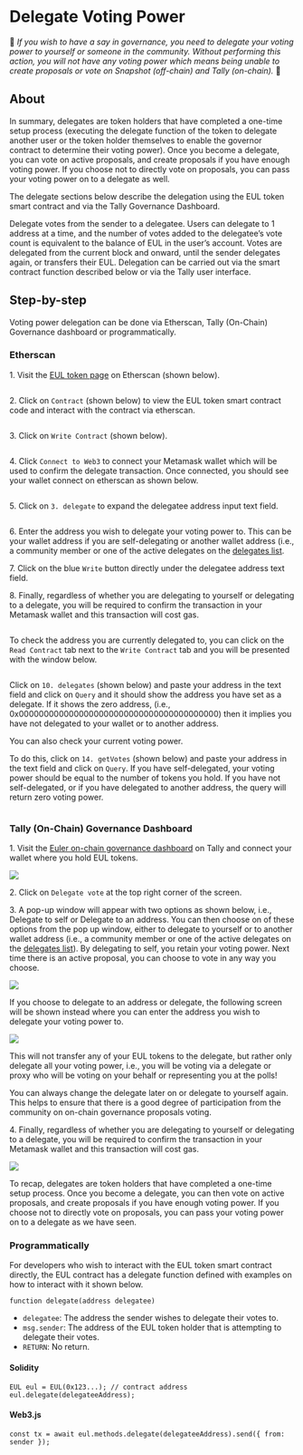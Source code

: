 # Delegate Voting Power

🚨 _If you wish to have a say in governance, you need to delegate your voting power to yourself or someone in the community. Without performing this action, you will not have any voting power which means being unable to create proposals or vote on Snapshot (off-chain) and Tally (on-chain)._ 🚨

## About

In summary, delegates are token holders that have completed a one-time setup process (executing the delegate function of the token to delegate another user or the token holder themselves to enable the governor contract to determine their voting power). Once you become a delegate, you can vote on active proposals, and create proposals if you have enough voting power. If you choose not to directly vote on proposals, you can pass your voting power on to a delegate as well.

The delegate sections below describe the delegation using the EUL token smart contract and via the Tally Governance Dashboard.

Delegate votes from the sender to a delegatee. Users can delegate to 1 address at a time, and the number of votes added to the delegatee’s vote count is equivalent to the balance of EUL in the user’s account. Votes are delegated from the current block and onward, until the sender delegates again, or transfers their EUL. Delegation can be carried out via the smart contract function described below or via the Tally user interface.



## Step-by-step

Voting power delegation can be done via Etherscan, Tally (On-Chain) Governance dashboard or programmatically.



### Etherscan

1\. Visit the [EUL token page](https://etherscan.io/address/0xd9fcd98c322942075a5c3860693e9f4f03aae07b) on Etherscan (shown below).

<figure><img src="../../.gitbook/assets/eul_token_etherscan (1).png" alt=""><figcaption></figcaption></figure>

2\. Click on `Contract` (shown below) to view the EUL token smart contract code and interact with the contract via etherscan.

<figure><img src="../../.gitbook/assets/eul_contract.png" alt=""><figcaption></figcaption></figure>

3\. Click on `Write Contract` (shown below).

<figure><img src="../../.gitbook/assets/eul_write.png" alt=""><figcaption></figcaption></figure>

4\. Click `Connect to Web3` to connect your Metamask wallet which will be used to confirm the delegate transaction. Once connected, you should see your wallet connect on etherscan as shown below.

<figure><img src="../../.gitbook/assets/eul_connect_wallet.png" alt=""><figcaption></figcaption></figure>

5\. Click on `3. delegate` to expand the delegatee address input text field.

<figure><img src="../../.gitbook/assets/eul_delegatee_address.png" alt=""><figcaption></figcaption></figure>

6\. Enter the address you wish to delegate your voting power to. This can be your wallet address if you are self-delegating or another wallet address (i.e., a community member or one of the active delegates on the [delegates list](https://app.euler.finance/delegates).&#x20;

7\. Click on the blue `Write` button directly under the delegatee address text field.

8\. Finally, regardless of whether you are delegating to yourself or delegating to a delegate, you will be required to confirm the transaction in your Metamask wallet and this transaction will cost gas.

<figure><img src="../../.gitbook/assets/delegate_metamask.png" alt=""><figcaption></figcaption></figure>

To check the address you are currently delegated to, you can click on the `Read Contract` tab next to the `Write Contract` tab and you will be presented with the window below.

<figure><img src="../../.gitbook/assets/eul_view_delegate.png" alt=""><figcaption></figcaption></figure>

Click on `10. delegates` (shown below) and paste your address in the text field and click on `Query` and it should show the address you have set as a delegate. If it shows the zero address, (i.e., 0x0000000000000000000000000000000000000000) then it implies you have not delegated to your wallet or to another address.

You can also check your current voting power.&#x20;

To do this, click on `14. getVotes` (shown below) and paste your address in the text field and click on `Query`. If you have self-delegated, your voting power should be equal to the number of tokens you hold. If you have not self-delegated, or if you have delegated to another address, the query will return zero voting power.

<figure><img src="../../.gitbook/assets/getvotes_delegates.png" alt=""><figcaption></figcaption></figure>



### Tally (On-Chain) Governance Dashboard

1\. Visit the [Euler on-chain governance dashboard](https://www.tally.xyz/governance/eip155:1:0xd8E2114f6bCbaee83CDEB1bD6650a28BBcF144D5) on Tally and connect your wallet where you hold EUL tokens.

![](../../.gitbook/governance/connect\_wallet.png)

2\. Click on `Delegate vote` at the top right corner of the screen.

3\. A pop-up window will appear with two options as shown below, i.e., Delegate to self or Delegate to an address. You can then choose on of these options from the pop up window, either to delegate to yourself or to another wallet address (i.e., a community member or one of the active delegates on the [delegates list](https://app.euler.finance/delegates)). By delegating to self, you retain your voting power. Next time there is an active proposal, you can choose to vote in any way you choose.

![](../../.gitbook/governance/delegate\_to\_self.png)

If you choose to delegate to an address or delegate, the following screen will be shown instead where you can enter the address you wish to delegate your voting power to.

![](../../.gitbook/governance/delegate\_to\_other\_address.png)

This will not transfer any of your EUL tokens to the delegate, but rather only delegate all your voting power, i.e., you will be voting via a delegate or proxy who will be voting on your behalf or representing you at the polls!&#x20;

You can always change the delegate later on or delegate to yourself again. This helps to ensure that there is a good degree of participation from the community on on-chain governance proposals voting.

4\. Finally, regardless of whether you are delegating to yourself or delegating to a delegate, you will be required to confirm the transaction in your Metamask wallet and this transaction will cost gas.

![](../../.gitbook/governance/delegate\_to\_self\_metamask.png)

To recap, delegates are token holders that have completed a one-time setup process. Once you become a delegate, you can then vote on active proposals, and create proposals if you have enough voting power. If you choose not to directly vote on proposals, you can pass your voting power on to a delegate as we have seen.

####

### Programmatically

For developers who wish to interact with the EUL token smart contract directly, the EUL contract has a delegate function defined with examples on how to interact with it shown below.

```
function delegate(address delegatee)
```

* `delegatee`: The address the sender wishes to delegate their votes to.
* `msg.sender`: The address of the EUL token holder that is attempting to delegate their votes.
* `RETURN`: No return.

#### Solidity

```
EUL eul = EUL(0x123...); // contract address
eul.delegate(delegateeAddress);
```

#### Web3.js

```
const tx = await eul.methods.delegate(delegateeAddress).send({ from: sender });
```
